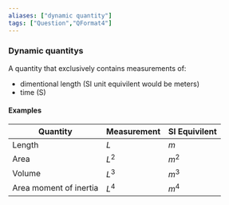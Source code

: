```yaml
---
aliases: ["dynamic quantity"]
tags: ["Question","QFormat4"]
---
```

### Dynamic quantitys

A quantity that exclusively contains measurements of:
- dimentional length (SI unit equivilent would be meters)
- time (S)

#### Examples

| Quantity               | Measurement | SI Equivilent |
| ---------------------- | ----------- | ------------- |
| Length                 | $L$         | $m$           |
| Area                   | $L^2$       | $m^2$         |
| Volume                 | $L^3$       | $m^3$         |
| Area moment of inertia | $L^4$       | $m^4$         |
	